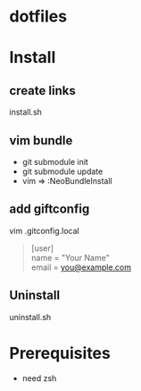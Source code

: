 # dotfiles

# Install

## create links
install.sh

## vim bundle
* git submodule init
* git submodule update
* vim => :NeoBundleInstall

## add giftconfig
vim .gitconfig.local

> [user]  
>   name = "Your Name"  
>   email = you@example.com

## Uninstall
uninstall.sh

# Prerequisites

* need zsh
